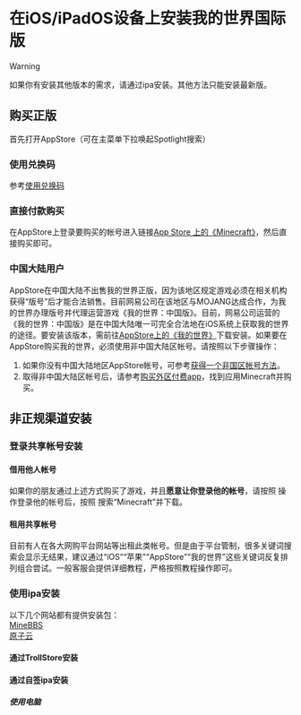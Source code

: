 # 在iOS/iPadOS设备上安装我的世界国际版
> [!WARNING]
> 如果你有安装其他版本的需求，请通过ipa安装。其他方法只能安装最新版。

## 购买正版
首先打开AppStore（可在主菜单下拉唤起Spotlight搜索）
### 使用兑换码
参考[使用兑换码](apple_products_tips/AppStore/buy_overseas_apps?id=使用兑换码)  
### 直接付款购买
在AppStore上登录要购买的帐号进入链接[‎App Store 上的《Minecraft》](https://apps.apple.com/hk/app/minecraft/id479516143)，然后直接购买即可。
### 中国大陆用户
AppStore在中国大陆不出售我的世界正版，因为该地区规定游戏必须在相关机构获得“版号”后才能合法销售。目前网易公司在该地区与MOJANG达成合作，为我的世界办理版号并代理运营游戏《我的世界：中国版》。目前，网易公司运营的《我的世界：中国版》是在中国大陆唯一可完全合法地在iOS系统上获取我的世界的途径。要安装该版本，需前往[AppStore上的《我的世界》](https://apps.apple.com/cn/app/我的世界-感恩季/id1243986797)下载安装。如果要在AppStore购买我的世界，必须使用非中国大陆区帐号。请按照以下步骤操作：
1. 如果你没有中国大陆地区AppStore帐号，可参考[获得一个非国区帐号方法](apple_products_tips/AppleID/get_not_chinese_mainland_account)。
2. 取得非中国大陆区帐号后，请参考[购买外区付费app](apple_products_tips/AppStore/buy_overseas_apps)，找到应用Minecraft并购买。

## 非正规渠道安装
### 登录共享帐号安装
#### 借用他人帐号
如果你的朋友通过上述方式购买了游戏，并且**愿意让你登录他的帐号**，请按照  操作登录他的帐号后，按照  搜索“Minecraft”并下载。
#### 租用共享帐号
目前有人在各大网购平台网站等出租此类帐号。但是由于平台管制，很多关键词搜索会显示无结果，建议通过“iOS”“苹果”“AppStore”“我的世界”这些关键词反复排列组合尝试。一般客服会提供详细教程，严格按照教程操作即可。
### 使用ipa安装
以下几个网站都有提供安装包：  
[MineBBS](https://mc.minebbs.com/#/ios)  
[原子云](http://res.nullatom.com/Minecraft/iOS/)  
#### 通过TrollStore安装
#### 通过自签ipa安装
##### 使用电脑
